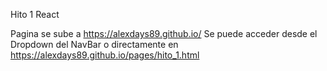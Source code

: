 Hito 1 React

Pagina se sube a https://alexdays89.github.io/ Se puede acceder desde el Dropdown del NavBar o directamente en https://alexdays89.github.io/pages/hito_1.html

